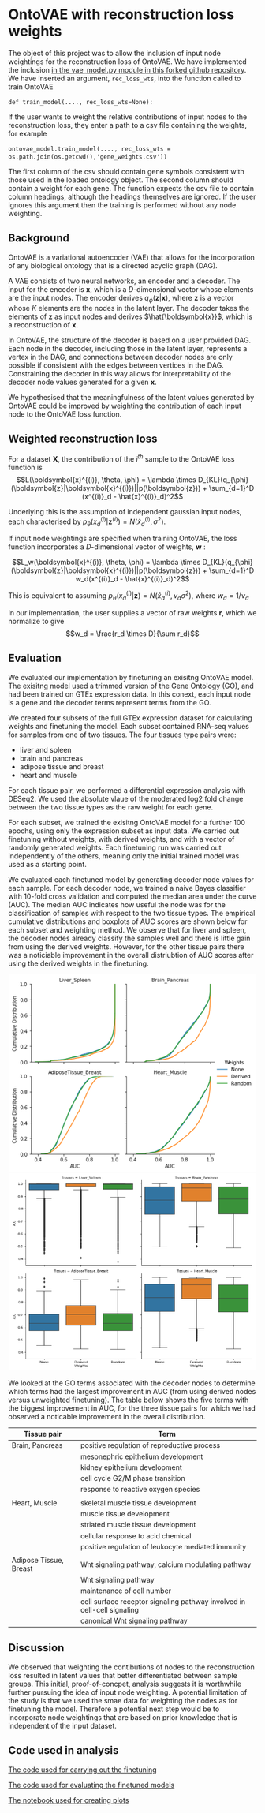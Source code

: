 # OntoVAE with reconstruction loss weights

The object of this project was to allow the inclusion of input node weightings for the reconstruction loss of OntoVAE. We have implemented the inclusion [in the vae_model.py module in this forked github repository](https://github.com/david-hirst/onto-vae/blob/main/onto_vae/vae_model.py). We have inserted an argument, `rec_loss_wts`, into the function called to train OntoVAE 
```
def train_model(...., rec_loss_wts=None):
```
If the user wants to weight the relative contributions of input nodes to the reconstruction loss, they enter a path to a csv file containing the weights, for example
```
ontovae_model.train_model(...., rec_loss_wts = os.path.join(os.getcwd(),'gene_weights.csv'))
```
The first column of the csv should contain gene symbols consistent with those used in the loaded ontology object. The second column should contain a weight for each gene. The function expects the csv file to contain column headings, although the headings themselves are ignored. If the user ignores this argument then the training is performed without any node weighting.

## Background

OntoVAE is a variational autoencoder (VAE) that allows for the incorporation of any biological ontology that is a directed acyclic graph (DAG). 

A VAE consists of two neural networks, an encoder and a decoder. The input for the encoder is $\boldsymbol{x}$, which is a $D$-dimensional vector whose elements are the input nodes. The encoder derives $q_{\phi}(\boldsymbol{z}|\boldsymbol{x})$, where $\boldsymbol{z}$ is a vector whose $K$ elements are the nodes in the latent layer. The decoder takes the elements of $\boldsymbol{z}$ as input nodes and derives $\hat{\boldsymbol{x}}$, which is a reconstruction of $\boldsymbol{x}$. 

In OntoVAE, the structure of the decoder is based on a user provided DAG. Each node in the decoder, including those in the latent layer, represents a vertex in the DAG, and connections between decoder nodes are only possible if consistent with the edges between vertices in the DAG. Constraining the decoder in this way allows for interpretability of the decoder node values generated for a given $\boldsymbol{x}$.

We hypothesised that the meaningfulness of the latent values generated by OntoVAE could be improved by weighting the contribution of each input node to the OntoVAE loss function. 

## Weighted reconstruction loss

For a dataset $\boldsymbol{X}$, the contribution of the $i^{th}$ sample to the OntoVAE loss function is 
$$L(\boldsymbol{x}^{(i)}, \theta, \phi) = \lambda \times D_{KL}(q_{\phi}(\boldsymbol{z}|\boldsymbol{x}^{(i)})||p(\boldsymbol{z})) + \sum_{d=1}^D (x^{(i)}_d - \hat{x}^{(i)}_d)^2$$

Underlying this is the assumption of independent gaussian input nodes, each characterised by $p_{\theta}(x^{(i)}_d|\boldsymbol{z}^{(i)}) = N(\hat{x}^{(i)}_d,\sigma^2)$.

If input node weightings are specified when training OntoVAE, the loss function incorporates a $D$-dimensional vector of weights, $\boldsymbol{w}$ : 

$$L_w(\boldsymbol{x}^{(i)}, \theta, \phi) = \lambda \times D_{KL}(q_{\phi}(\boldsymbol{z}|\boldsymbol{x}^{(i)})||p(\boldsymbol{z})) + \sum_{d=1}^D w_d(x^{(i)}_d - \hat{x}^{(i)}_d)^2$$

This is equivalent to assuming $p_{\theta}(x^{(i)}_d|\boldsymbol{z}) = N(\hat{x}^{(i)}_d,\nu_d\sigma^2)$, where $w_d = 1/\nu_d$

In our implementation, the user supplies a vector of raw weights $\boldsymbol{r}$, which we normalize to give 
$$w_d =  \frac{r_d \times D}{\sum r_d}$$

## Evaluation

We evaluated our implementation by finetuning an exisitng OntoVAE model. The exisitng model used a trimmed version of the Gene Ontology (GO), and had been trained on GTEx expression data. In this conext, each input node is a gene and the decoder terms represent terms from the GO.

We created four subsets of the full GTEx expression dataset for calculating weights and finetuning the model. Each subset contained RNA-seq values for samples from one of two tissues. The four tissues type pairs were:

- liver and spleen
- brain and pancreas
- adipose tissue and breast
- heart and muscle

For each tissue pair, we performed a differential expression analysis with DESeq2. We used the absolute vlaue of the moderated log2 fold change between the two tissue types as the raw weight for each gene.

For each subset, we trained the exisitng OntoVAE model for a further 100 epochs, using only the expression subset as input data. We carried out finetuning without weights, with derived weights, and with a vector of randomly generated weights. Each finetuning run was carried out independently of the others, meaning only the initial trained model was used as a starting point.

We evaluated each finetuned model by generating decoder node values for each sample. For each decoder node, we trained a naive Bayes classifier with 10-fold cross validation and computed the median area under the curve (AUC). The median AUC indicates how useful the node was for the classification of samples with respect to the two tissue types. The empirical cumulative distributions and boxplots of AUC scores are shown below for each subset and weighting method. We observe that for liver and spleen, the decoder nodes already classify the samples well and there is little gain from using the derived weights. However, for the other tissue pairs there was a noticiable improvement in the overall distriubtion of AUC scores after using the derived weights in the finetuning.

<p align="center">
<img src="images/AUC-EDCF-plots.png" width="500" height="400"> <img src="images/AUC_boxplots.png" width="500" height="400">
</p>

We looked at the GO terms associated with the decoder nodes to determine which terms had the largest improvement in AUC (from using derived nodes versus unweighted finetuning). The table below shows the five terms with the biggest improvement in AUC, for the three tissue pairs for which we had observed a noticable improvement in the overall distribution.
  
|Tissue pair |Term |
|------------|-----|
|Brain, Pancreas|positive regulation of reproductive process|
| |mesonephric epithelium development|
| |kidney epithelium development|
| |cell cycle G2/M phase transition|
| |response to reactive oxygen species|
| | |
|Heart, Muscle|skeletal muscle tissue development|
| |muscle tissue development|
| |striated muscle tissue development|
| |cellular response to acid chemical|
| |positive regulation of leukocyte mediated immunity|
| | |
|Adipose Tissue, Breast|Wnt signaling pathway, calcium modulating pathway|
| |Wnt signaling pathway|
| |maintenance of cell number|
| |cell surface receptor signaling pathway involved in cell-cell signaling|
| |canonical Wnt signaling pathway|

## Discussion

We observed that weighting the contibutions of nodes to the reconstruction loss resulted in latent values that better differentiated between sample groups. This initial, proof-of-concpet, analysis suggests it is worthwhile further pursuing the idea of input node weighting. A potential limitation of the study is that we used the smae data for weighting the nodes as for finetuning the model. Therefore a potential next step would be to incorporate node weightings that are based on prior knowledge that is independent of the input dataset.

## Code used in analysis

[The code used for carrying out the finetuning](https://github.com/david-hirst/onto-vae/blob/main/weighted_loss_analysis/GO_pretrained_finetune.py)

[The code used for evaluating the finetuned models](https://github.com/david-hirst/onto-vae/blob/main/weighted_loss_analysis/OntoVAE_Wghtng_Assess.py)

[The notebook used for creating plots](https://github.com/david-hirst/onto-vae/blob/main/weighted_loss_analysis/OntoVAE_Wghtng_Summarise.ipynb)

